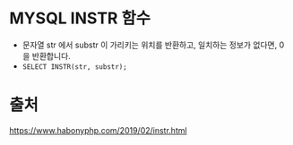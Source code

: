 # MYSQL INSTR 함수
- 문자열 str 에서 substr 이 가리키는 위치를 반환하고, 일치하는 정보가 없다면, 0 을 반환합니다.
- `SELECT INSTR(str, substr);`

# 출처
https://www.habonyphp.com/2019/02/instr.html